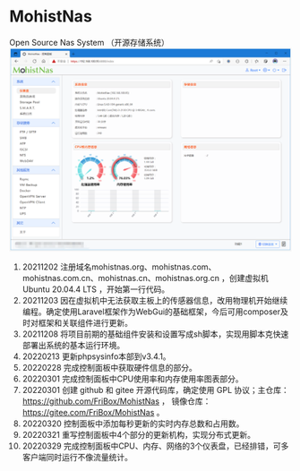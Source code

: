 # MohistNas
Open Source Nas System （开源存储系统）
![Image text](https://github.com/FriBox/MohistNas/raw/main/MohistNas.png)

001.  20211202  注册域名mohistnas.org、mohistnas.com、mohistnas.com.cn、mohistnas.cn、mohistnas.org.cn ，创建虚拟机 Ubuntu 20.04.4 LTS ，开始第一行代码。
002.  20211203  因在虚拟机中无法获取主板上的传感器信息，改用物理机开始继续编程。确定使用Laravel框架作为WebGui的基础框架，今后可用composer及时对框架和关联组件进行更新。
003.  20211208  将项目前期的基础组件安装和设置写成sh脚本，实现用脚本克快速部署出系统的基本运行环境。
004.  20220213  更新phpsysinfo本部到v3.4.1。
005.  20220228  完成控制面板中获取硬件信息的部分。
006.  20220301  完成控制面板中CPU使用率和内存使用率图表部分。
007.  20220301  创建 github 和 gitee 开源代码库，确定使用 GPL 协议；主仓库：https://github.com/FriBox/MohistNas ， 镜像仓库：https://gitee.com/FriBox/MohistNas 。
008.  20220320  控制面板中添加每秒更新的实时内存总数和占用数。
009.  20220321  重写控制面板中4个部分的更新机构，实现分布式更新。
010.  20220329  完成控制面板中CPU、内存、网络的3个仪表盘，已经排错，可多客户端同时运行不像流量统计。
